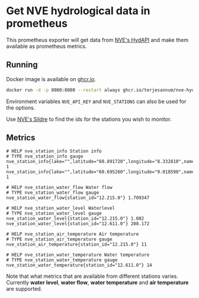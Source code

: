 # Get NVE hydrological data in prometheus

This prometheus exporter will get data from [NVE's HydAPI](https://hydapi.nve.no/) and make them available as prometheus metrics.

## Running

Docker image is available on [ghcr.io](https://github.com/terjesannum/nve-hydapi-exporter/pkgs/container/nve-hydapi-exporter).

```sh
docker run -d -p 8080:8080 --restart always ghcr.io/terjesannum/nve-hydapi-exporter:3 --key ... --stations 12.215.0,12.611.0
```

Environment variables `NVE_API_KEY` and `NVE_STATIONS` can also be used for the options.

Use [NVE's Sildre](https://sildre.nve.no/) to find the ids for the stations you wish to monitor.

## Metrics

```
# HELP nve_station_info Station info
# TYPE nve_station_info gauge
nve_station_info{lake="",latitude="60.891720",longitude="8.332810",name="Storeskar",river="Hemsil",station_id="12.215.0"} 1
nve_station_info{lake="",latitude="60.695260",longitude="9.018590",name="Liaåni",river="Hallingdalsvassdrage",station_id="12.611.0"} 1

# HELP nve_station_water_flow Water flow
# TYPE nve_station_water_flow gauge
nve_station_water_flow{station_id="12.215.0"} 1.709347

# HELP nve_station_water_level Waterlevel
# TYPE nve_station_water_level gauge
nve_station_water_level{station_id="12.215.0"} 1.082
nve_station_water_level{station_id="12.611.0"} 208.172

# HELP nve_station_air_temperature Air temperature
# TYPE nve_station_air_temperature gauge
nve_station_air_temperature{station_id="12.215.0"} 11

# HELP nve_station_water_temperature Water temperature
# TYPE nve_station_water_temperature gauge
nve_station_water_temperature{station_id="12.611.0"} 14
```

Note that what metrics that are available from different stations varies.
Currently **water level**, **water flow**, **water temperature** and **air temperature** are supported.
